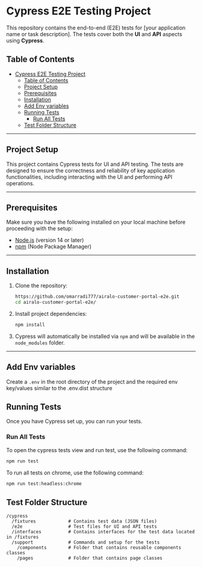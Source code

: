 # Cypress E2E Testing Project

This repository contains the end-to-end (E2E) tests for [your application name or task description]. The tests cover both the **UI** and **API** aspects using **Cypress**.

## Table of Contents
- [Cypress E2E Testing Project](#cypress-e2e-testing-project)
  - [Table of Contents](#table-of-contents)
  - [Project Setup](#project-setup)
  - [Prerequisites](#prerequisites)
  - [Installation](#installation)
  - [Add Env variables](#add-env-variables)
  - [Running Tests](#running-tests)
    - [Run All Tests](#run-all-tests)
  - [Test Folder Structure](#test-folder-structure)

---

## Project Setup

This project contains Cypress tests for UI and API testing. The tests are designed to ensure the correctness and reliability of key application functionalities, including interacting with the UI and performing API operations.

---

## Prerequisites

Make sure you have the following installed on your local machine before proceeding with the setup:

- [Node.js](https://nodejs.org/en/) (version 14 or later)
- [npm](https://www.npmjs.com/) (Node Package Manager)

---

## Installation

1. Clone the repository:

    ```bash
    https://github.com/omarradi777/airalo-customer-portal-e2e.git
    cd airalo-customer-portal-e2e/
    ```

2. Install project dependencies:

    ```bash
    npm install
    ```

3. Cypress will automatically be installed via `npm` and will be available in the `node_modules` folder.

---

## Add Env variables

Create a `.env` in the root directory of the project and the required env key/values similar to the .env.dist structure

## Running Tests

Once you have Cypress set up, you can run your tests.

### Run All Tests

To open the cypress tests view and run test, use the following command:

```bash
npm run test
```

To run all tests on chrome, use the following command:

```bash
npm run test:headless:chrome
```

## Test Folder Structure

```text
/cypress
  /fixtures            # Contains test data (JSON files)
  /e2e                 # Test files for UI and API tests
  /interfaces          # Contains interfaces for the test data located in /fixtures
  /support             # Commands and setup for the tests
    /components        # Folder that contains reusable components classes
    /pages             # Folder that contains page classes


